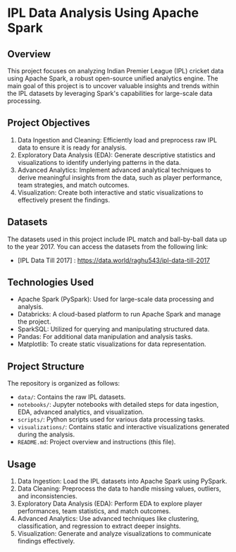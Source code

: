 # IPL Data Analysis Using Apache Spark

## Overview
This project focuses on analyzing Indian Premier League (IPL) cricket data using Apache Spark, a robust open-source unified analytics engine. The main goal of this project is to uncover valuable insights and trends within the IPL datasets by leveraging Spark's capabilities for large-scale data processing.

## Project Objectives
1. Data Ingestion and Cleaning: Efficiently load and preprocess raw IPL data to ensure it is ready for analysis.
2. Exploratory Data Analysis (EDA): Generate descriptive statistics and visualizations to identify underlying patterns in the data.
3. Advanced Analytics: Implement advanced analytical techniques to derive meaningful insights from the data, such as player performance, team strategies, and match outcomes.
4. Visualization: Create both interactive and static visualizations to effectively present the findings.

## Datasets
The datasets used in this project include IPL match and ball-by-ball data up to the year 2017. You can access the datasets from the following link:

- [IPL Data Till 2017] : https://data.world/raghu543/ipl-data-till-2017

## Technologies Used
- Apache Spark (PySpark): Used for large-scale data processing and analysis.
- Databricks: A cloud-based platform to run Apache Spark and manage the project.
- SparkSQL: Utilized for querying and manipulating structured data.
- Pandas: For additional data manipulation and analysis tasks.
- Matplotlib: To create static visualizations for data representation.

## Project Structure
The repository is organized as follows:

- `data/`: Contains the raw IPL datasets.
- `notebooks/`: Jupyter notebooks with detailed steps for data ingestion, EDA, advanced analytics, and visualization.
- `scripts/`: Python scripts used for various data processing tasks.
- `visualizations/`: Contains static and interactive visualizations generated during the analysis.
- `README.md`: Project overview and instructions (this file).

## Usage
1. Data Ingestion: Load the IPL datasets into Apache Spark using PySpark.
2. Data Cleaning: Preprocess the data to handle missing values, outliers, and inconsistencies.
3. Exploratory Data Analysis (EDA): Perform EDA to explore player performances, team statistics, and match outcomes.
4. Advanced Analytics: Use advanced techniques like clustering, classification, and regression to extract deeper insights.
5. Visualization: Generate and analyze visualizations to communicate findings effectively.


